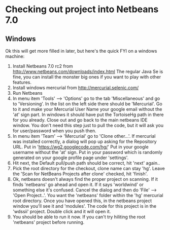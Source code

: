 # Checking out project into Netbeans 7.0 #

## Windows ##
Ok this will get more filled in later, but here's the quick FYI on a windows machine:

  1. Install Netbeans 7.0 rc2 from http://www.netbeans.com/downloads/index.html  The regular Java Se is fine, you can install the monster big ones if you want to play with other features.
  1. Install windows mercurial from http://mercurial.selenic.com/
  1. Run Netbeans
  1. In menu item 'Tools' --> 'Options' go to the tab 'Miscellaneous' and go to 'Versioning'.  In the list on the left side there should be 'Mercurial'.  Go to it and make your Mercurial User Name your google email without the 'at' sign part.  In windows it should have put the TortoiseHg path in there for you already. Close out and go back to the main netbeans IDE window.  You don't need this step just to pull the code, but it will ask you for user/password when you push then.
  1. In menu item 'Team' --> 'Mercurial' go to 'Clone other...'.  If mercurial was installed correctly, a dialog will pop up asking for the Repository URL.  Put in 'https://wg2.googlecode.com/hg/'  Put in your google username without the 'at' sign.  Put in your password which is randomly generated on your google profile page under 'settings'.
  1. Hit next, the Default pull/push path should be correct, hit 'next' again..
  1. Pick the root directory for the checkout, clone name can stay 'hg'.  Leave the 'Scan for NetBeans Projects after clone' checked, hit 'finish'.
  1. Ok, netbeans doesn't always find the proper project on scanning.  If it finds 'netbeans' go ahead and open it.  If it says 'worldwind' or something else it's confused.  Cancel the dialog and then do 'File' --> 'Open Project..'.  You want the 'netbeans' folder within the 'hg' mercurial root directory.  Once you have opened this, in the netbeans project window you'll see it and 'modules'.  The code for this project is in the 'wdssii' project.  Double click and it will open it.
  1. You should be able to run it now.  If you can't try hiliting the root 'netbeans' project before running.
